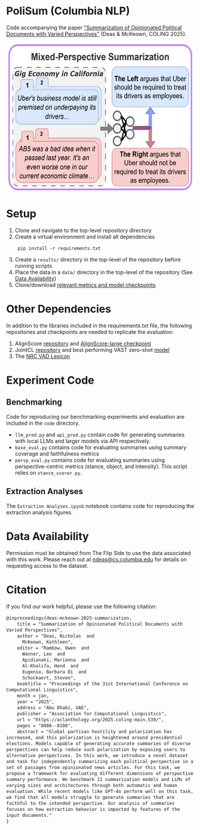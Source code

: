 # PoliSum (Columbia NLP)
Code accompanying the paper ["Summarization of Opinionated Political Documents with Varied Perspectives"](https://aclanthology.org/2025.coling-main.539/) (Deas & McKeown, COLING 2025).

<div align="center">
      <img src="/Task Diagram.png?" height="400"/>
</div>

# Setup

1. Clone and navigate to the top-level repository directory
2. Create a virtual environment and install all dependencies
   ```
    pip install -r requirements.txt
   ```
3. Create a `results/` directory in the top-level of the repository before running scripts
4. Place the data in a `data/` directory in the top-level of the repository (See [Data Availability](#Data-Availability))
5. Clone/download [relevant metrics and model checkpoints](#Other-Dependencies)

# Other Dependencies
In addition to the libraries included in the requirements.txt file, the following repositories and checkpoints are needed to replicate the evaluation:
1. AlignScore [repository](https://github.com/yuh-zha/AlignScore) and [AlignScore-large checkpoint](https://huggingface.co/yzha/AlignScore/resolve/main/AlignScore-large.ckpt)
3. JointCL [repository](https://github.com/HITSZ-HLT/JointCL?tab=readme-ov-file) and best performing VAST zero-shot [model](https://drive.google.com/drive/folders/1PyWOvEAXWsTzB2oAajiIFtvgama1EkV_)
4. The [NRC VAD Lexicon](https://saifmohammad.com/WebPages/nrc-vad.html)

# Experiment Code

## Benchmarking

Code for reproducing our benchmarking experiments and evaluation are included in the `code` directory.
- `llm_pred.py` and `api_pred.py` contain code for generating summaries with local LLMs and larger models via API respectively.
- `base_eval.py` contains code for evaluating summaries using summary coverage and faithfulness metrics
- `persp_eval.py` contains code for evaluating summaries using perspective-centric metrics (stance, object, and intensity). This script relies on `stance_scorer.py`.

## Extraction Analyses

The `Extraction Analyses.ipynb` notebook contains code for reproducing the extraction analysis figures.

# Data Availability

Permission must be obtained from The Flip Side to use the data associated with this work. Please reach out at [ndeas@cs.columbia.edu](mailto:ndeas@cs.columbia.edu) for details on requesting access to the dataset.

# Citation
If you find our work helpful, please use the following citation:
```
@inproceedings{deas-mckeown-2025-summarization,
    title = "Summarization of Opinionated Political Documents with Varied Perspectives",
    author = "Deas, Nicholas  and
      McKeown, Kathleen",
    editor = "Rambow, Owen  and
      Wanner, Leo  and
      Apidianaki, Marianna  and
      Al-Khalifa, Hend  and
      Eugenio, Barbara Di  and
      Schockaert, Steven",
    booktitle = "Proceedings of the 31st International Conference on Computational Linguistics",
    month = jan,
    year = "2025",
    address = "Abu Dhabi, UAE",
    publisher = "Association for Computational Linguistics",
    url = "https://aclanthology.org/2025.coling-main.539/",
    pages = "8088--8108",
    abstract = "Global partisan hostility and polarization has increased, and this polarization is heightened around presidential elections. Models capable of generating accurate summaries of diverse perspectives can help reduce such polarization by exposing users to alternative perspectives. In this work, we introduce a novel dataset and task for independently summarizing each political perspective in a set of passages from opinionated news articles. For this task, we propose a framework for evaluating different dimensions of perspective summary performance. We benchmark 11 summarization models and LLMs of varying sizes and architectures through both automatic and human evaluation. While recent models like GPT-4o perform well on this task, we find that all models struggle to generate summaries that are faithful to the intended perspective. Our analysis of summaries focuses on how extraction behavior is impacted by features of the input documents."
}
```
